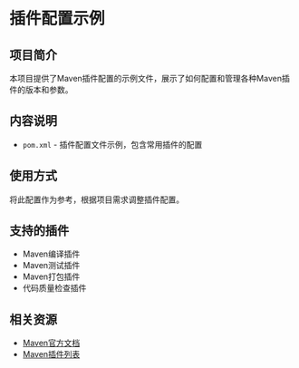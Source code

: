 # 插件配置示例

## 项目简介

本项目提供了Maven插件配置的示例文件，展示了如何配置和管理各种Maven插件的版本和参数。

## 内容说明

- `pom.xml` - 插件配置文件示例，包含常用插件的配置

## 使用方式

将此配置作为参考，根据项目需求调整插件配置。

## 支持的插件

- Maven编译插件
- Maven测试插件
- Maven打包插件
- 代码质量检查插件

## 相关资源

- [Maven官方文档](https://maven.apache.org/)
- [Maven插件列表](https://maven.apache.org/plugins/)